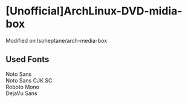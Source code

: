 # [Unofficial]ArchLinux-DVD-midia-box
Modified on Isoheptane/arch-media-box  
## Used Fonts
Noto Sans  
Noto Sans CJK SC  
Roboto Mono  
DejaVu Sans  
